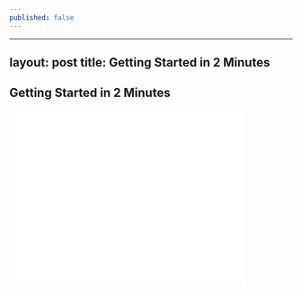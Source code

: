 ```yaml
---
published: false
---
```


---
layout: post
title: Getting Started in 2 Minutes
---
## Getting Started in 2 Minutes


<iframe width="420" height="315" src="//www.youtube.com/embed/X9F17MWKnu4" frameborder="0" allowfullscreen></iframe>

